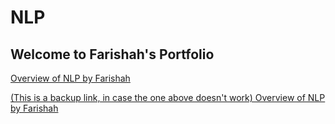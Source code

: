 # NLP
## Welcome to Farishah's Portfolio
[Overview of NLP by Farishah](https://farishah.github.io/CS6301-NLP/Overview%20of%20NLP.pdf)


[(This is a backup link, in case the one above doesn't work) Overview of NLP by Farishah](https://github.com/farishah/CS6301-NLP/blob/main/Overview%20of%20NLP.pdf)


